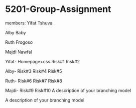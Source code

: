 # 5201-Group-Assignment


members:
Yifat Tshuva 

Alby	Baby

Ruth	Frogoso

Majdi	Nawfal



Yifat-
Homepage+css
Risk#1
Risk#2

Alby- 
Risk#3
Risk#4
Risk#5

Ruth-
Risk#6
Risk#7
Risk#8

Majdi-
Risk#9
Risk#10
A description of your branching model


A description of your branching model

